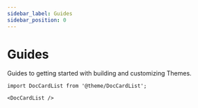 ```yaml
---
sidebar_label: Guides
sidebar_position: 0
---
```

# Guides

Guides to getting started with building and customizing Themes.

```mdx-code-block
import DocCardList from '@theme/DocCardList';

<DocCardList />
```
